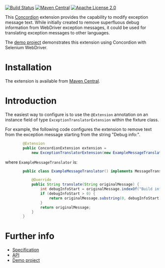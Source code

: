 [![Build Status](https://travis-ci.org/concordion/concordion-exception-translator-extension.svg?branch=master)](https://travis-ci.org/concordion/concordion-exception-translator-extension)
[![Maven Central](https://img.shields.io/maven-central/v/org.concordion/concordion-exception-translator-extension.svg)](http://search.maven.org/#search%7Cga%7C1%7Cg%3A%22org.concordion%22%20AND%20a%3A%22concordion-exception-translator-extension%22)
[![Apache License 2.0](https://img.shields.io/badge/license-Apache%202.0-blue.svg)](http://www.apache.org/licenses/LICENSE-2.0.html)

This [Concordion](http://www.concordion.org) extension provides the capability to modify exception message text. While initially created to remove superfluous debug information from WebDriver exception messages, it could be used for translating exception messages to other languages.

The [demo project](http://github.com/concordion//concordion-exception-translator-extension-demo) demonstrates this extension using Concordion with Selenium WebDriver.

# Installation
The extension is available from [Maven Central](http://search.maven.org/#artifactdetails%7Corg.concordion%7Cconcordion-exception-translator-extension%7C1.1.2%7Cjar).</a>

# Introduction

The easiest way to configure is to use the `@Extension` annotation on an instance field of type `ExceptionTranslatorExtension` within the fixture class. 

For example, the following code configures the extension to remove text from the exception message starting from the string "Debug info:".

```java
        @Extension
        public ConcordionExtension extension =
            new ExceptionTranslatorExtension(new ExampleMessageTranslator());
```

where `ExampleMessageTranslator` is:

```java
        public class ExampleMessageTranslator() implements MessageTranslator {

            @Override
            public String translate(String originalMessage) {
                int debugInfoStart = originalMessage.indexOf("Build info:");
                if (debugInfoStart > 0) {
                    return originalMessage.substring(0, debugInfoStart);
                }
                return originalMessage;
            }
        }
```

# Further info

* [Specification](http://concordion.github.io/concordion-exception-translator-extension/spec/ExceptionTranslator.html)
* [API](http://concordion.github.io/concordion-exception-translator-extension/api/index.html)
* [Demo project](http://github.com/concordion/concordion-exception-translator-extension-demo)
